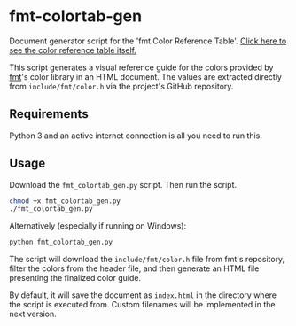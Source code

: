 # fmt-colortab-gen
Document generator script for the 'fmt Color Reference Table'. [Click here to see the color reference table itself.](https://fmtcolors.xtal.sh)

This script generates a visual reference guide for the colors provided by [fmt](https://fmt.dev)'s color library in an HTML document. The values are extracted directly from `include/fmt/color.h` via the project's GitHub repository.

## Requirements
Python 3 and an active internet connection is all you need to run this.

## Usage
Download the `fmt_colortab_gen.py` script. Then run the script.

```bash
chmod +x fmt_colortab_gen.py
./fmt_colortab_gen.py
```

Alternatively (especially if running on Windows):

```bash
python fmt_colortab_gen.py
```

The script will download the `include/fmt/color.h` file from fmt's repository, filter the colors from the header file, and then generate an HTML file presenting the finalized color guide.

By default, it will save the document as `index.html` in the directory where the script is executed from. Custom filenames will be implemented in the next version.